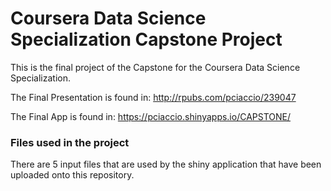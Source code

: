 # Coursera Data Science Specialization Capstone Project

This is the final project of the Capstone for the Coursera Data Science Specialization.

The Final Presentation is found in: http://rpubs.com/pciaccio/239047

The Final App is found in: https://pciaccio.shinyapps.io/CAPSTONE/

###  Files used in the project

There are 5 input files that are used by the shiny application that have been uploaded onto this repository.

